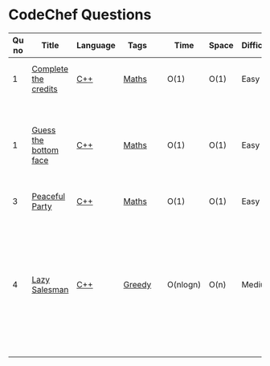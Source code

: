 # CodeChef Questions

| Qu no | Title       |  Language   | Tags |      | Time   | Space  | Difficulty  |     | Approach    | 
| --    | ----------- | ----------- | ---  | ---- | -----  |  ---   | ----------- | --- | ----------- |
| 1    | [Complete the credits ](https://www.codechef.com/problems/CREDITS)|[C++](https://github.com/C-a-thing/Code-Insight/blob/main/CodeChef/Maths/C%2B%2B/Complete%20the%20credits.cpp)|[Maths](/CodeChef/Maths/Maths.md)  | | O(1)  |  O(1)   | Easy |  | Using of proper **if-else** conditions |
| 1    | [Guess the bottom face ](https://www.codechef.com/problems/BOTTOM)|[C++](https://github.com/C-a-thing/Code-Insight/blob/main/CodeChef/Maths/C%2B%2B/Guess%20the%20bottom%20face.cpp)|[Maths](/CodeChef/Maths/Maths.md)  | | O(1)  |  O(1)   | Easy |  | <ol><li>Subtract the given value from 7</li> <li>print the value</li></ol> |
| 3    | [Peaceful Party](https://www.codechef.com/problems/MAYOR_PARTY)|[C++](https://github.com/C-a-thing/Code-Insight/blob/main/CodeChef/Maths/C%2B%2B/Peaceful%20Party%20.cpp)|[Maths](/CodeChef/Maths/Maths.md)  | | O(1)  |  O(1)   | Easy |  |Arithmetic Operation |
| 4    | [Lazy Salesman](https://www.codechef.com/problems/HOLIDAYS)|[C++](https://github.com/C-a-thing/Code-Insight/blob/main/CodeChef/Greedy/C%2B%2B/Lazy%20Salesman.cpp)|[Greedy](/CodeChef/Greedy/Greedy.md)  | | O(nlogn)  |  O(n)   | Medium |  |<li>Sort the array in **descending order**</li><li>Iterate the array and add the value</li><li>Check in each step if it has exceded the value of W</li> |
